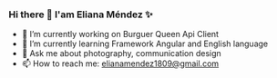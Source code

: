 ### Hi there 👋 I'am Eliana Méndez ✨

- 🔭 I’m currently working on Burguer Queen Api Client
- 🌱 I’m currently learning Framework Angular and English language
- 💬 Ask me about photography, communication design
- 📫 How to reach me: elianamendez1809@gmail.com

